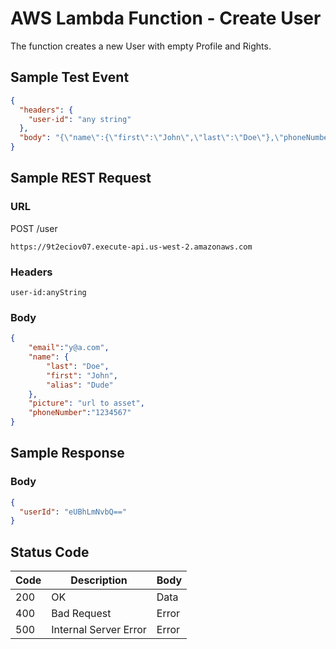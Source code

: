 # AWS Lambda Function - Create User
The function creates a new User with empty Profile and Rights.

## Sample Test Event
```json
{
  "headers": {
    "user-id": "any string"
  },
  "body": "{\"name\":{\"first\":\"John\",\"last\":\"Doe\"},\"phoneNumber\":\"1234567\", \"email\":\"y@a.com\"}"
}
```

## Sample REST Request
### URL
POST /user
```
https://9t2eciov07.execute-api.us-west-2.amazonaws.com
```
### Headers
```
user-id:anyString
```
### Body
```json
{
    "email":"y@a.com",
    "name": {
        "last": "Doe",
        "first": "John",
        "alias": "Dude"
    },
    "picture": "url to asset",
    "phoneNumber":"1234567"
}
````

## Sample Response
### Body
```json
{
  "userId": "eUBhLmNvbQ=="
}
```
## Status Code
Code | Description | Body
------------ | ------------- | -----------
200 | OK | Data
400 | Bad Request | Error
500 | Internal Server Error |Error